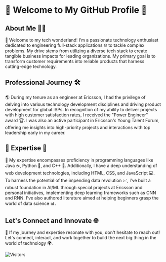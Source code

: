 # 👋 Welcome to My GitHub Profile 🚀

## About Me 👨‍💻

🌟 Welcome to my tech wonderland! I'm a passionate technology enthusiast dedicated to engineering full-stack applications 🌐 to tackle complex problems. My drive stems from utilizing a diverse tech stack to create tangible business impacts for leading organizations. My primary goal is to transform customer requirements into reliable products that harness cutting-edge technology.

## Professional Journey 🛠️

🌎 During my tenure as an engineer at Ericsson, I had the privilege of delving into various technology development disciplines and driving product development for global ISPs. In recognition of my ability to deliver projects with high customer satisfaction rates, I received the "Power Engineer" award 🏆. I was also an active participant in Ericsson's Young Talent Forum, offering me insights into high-priority projects and interactions with top leadership early in my career.

## 🚀 Expertise 🤖

🔮 My expertise encompasses proficiency in programming languages like Java ☕, Python 🐍, and C++ 🤖. Additionally, I have a deep understanding of web development technologies, including HTML, CSS, and JavaScript 💻. To harness the potential of the impending data revolution 📈, I've built a robust foundation in AI/ML through special projects at Ericsson and personal initiatives, implementing deep learning frameworks such as CNN and RNN. I've also authored literature aimed at helping beginners grasp the world of data science 📊.

## Let's Connect and Innovate 🌐

🤝 If my journey and expertise resonate with you, don't hesitate to reach out! Let's connect, interact, and work together to build the next big thing in the world of technology 🌍.

![Visitors](https://visitor-badge.glitch.me/badge?page_id=Kabir02019.Kabir02019)
